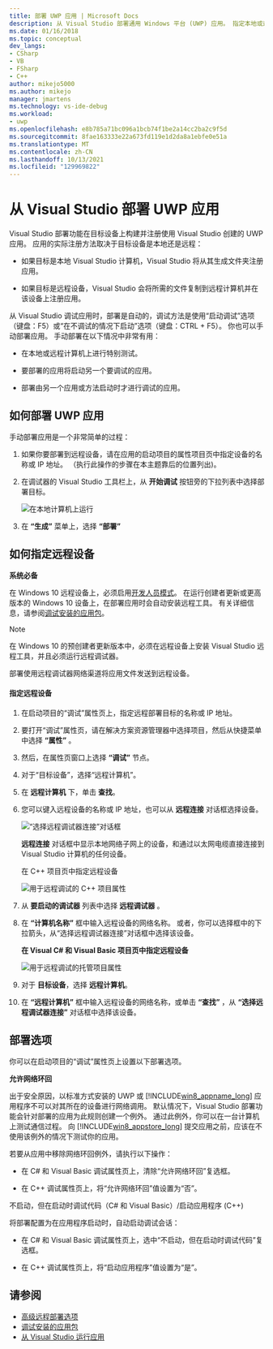 ```yaml
---
title: 部署 UWP 应用 | Microsoft Docs
description: 从 Visual Studio 部署通用 Windows 平台 (UWP) 应用。 指定本地或远程目标设备以进行部署。 了解部署选项。
ms.date: 01/16/2018
ms.topic: conceptual
dev_langs:
- CSharp
- VB
- FSharp
- C++
author: mikejo5000
ms.author: mikejo
manager: jmartens
ms.technology: vs-ide-debug
ms.workload:
- uwp
ms.openlocfilehash: e8b785a71bc096a1bcb74f1be2a14cc2ba2c9f5d
ms.sourcegitcommit: 8fae163333e22a673fd119e1d2da8a1ebfe0e51a
ms.translationtype: MT
ms.contentlocale: zh-CN
ms.lasthandoff: 10/13/2021
ms.locfileid: "129969822"
---
```

# <a name="deploy-uwp-apps-from-visual-studio"></a>从 Visual Studio 部署 UWP 应用

Visual Studio 部署功能在目标设备上构建并注册使用 Visual Studio 创建的 UWP 应用。 应用的实际注册方法取决于目标设备是本地还是远程：

- 如果目标是本地 Visual Studio 计算机，Visual Studio 将从其生成文件夹注册应用。

- 如果目标是远程设备，Visual Studio 会将所需的文件复制到远程计算机并在该设备上注册应用。

从 Visual Studio 调试应用时，部署是自动的，调试方法是使用“启动调试”选项（键盘：F5）或“在不调试的情况下启动”选项（键盘：CTRL + F5）。 你也可以手动部署应用。 手动部署在以下情况中非常有用：

- 在本地或远程计算机上进行特别测试。

- 要部署的应用将启动另一个要调试的应用。

- 部署由另一个应用或方法启动时才进行调试的应用。

## <a name="how-to-deploy-a-uwp-app"></a><a name="BKMK_How_to_deploy_a_Windows_Store_app"></a> 如何部署 UWP 应用
 手动部署应用是一个非常简单的过程：

1. 如果你要部署到远程设备，请在应用的启动项目的属性项目页中指定设备的名称或 IP 地址。 （执行此操作的步骤在本主题靠后的位置列出)。

2. 在调试器的 Visual Studio 工具栏上，从 **开始调试** 按钮旁的下拉列表中选择部署目标。

     ![在本地计算机上运行](../debugger/media/vsrun_f5_local.png "VSRUN_F5_Local")

3. 在 **“生成”** 菜单上，选择 **“部署”**

## <a name="how-to-specify-a-remote-device"></a><a name="BKMK_How_to_specify_a_remote_device"></a> 如何指定远程设备

**系统必备**

在 Windows 10 远程设备上，必须启用[开发人员模式](/windows/uwp/get-started/enable-your-device-for-development)。 在运行创建者更新或更高版本的 Windows 10 设备上，在部署应用时会自动安装远程工具。 有关详细信息，请参阅[调试安装的应用包](../debugger/debug-installed-app-package.md)。

> [!NOTE]
> 在 Windows 10 的预创建者更新版本中，必须在远程设备上安装 Visual Studio 远程工具，并且必须运行远程调试器。

部署使用远程调试器网络渠道将应用文件发送到远程设备。

#### <a name="to-specify-a-remote-device"></a>指定远程设备

1. 在启动项目的“调试”属性页上，指定远程部署目标的名称或 IP 地址。

2. 要打开“调试”属性页，请在解决方案资源管理器中选择项目，然后从快捷菜单中选择 **“属性”** 。

3. 然后，在属性页窗口上选择 **“调试”** 节点。

4. 对于“目标设备”，选择“远程计算机”。

5. 在 **远程计算机** 下，单击 **查找**。

6. 您可以键入远程设备的名称或 IP 地址，也可以从 **远程连接** 对话框选择设备。

    ![“选择远程调试器连接”对话框](../debugger/media/vsrun_selectremotedebuggerdlg.png "VSRUN_SelectRemoteDebuggerDlg")

    **远程连接** 对话框中显示本地网络子网上的设备，和通过以太网电缆直接连接到 Visual Studio 计算机的任何设备。

   在 C++ 项目页中指定远程设备

   ![用于远程调试的 C++ 项目属性](../debugger/media/vsrun_cpp_projprop_remote.png "VSRUN_CPP_ProjProp_Remote")

7. 从 **要启动的调试器** 列表中选择 **远程调试器** 。

8. 在 **“计算机名称”** 框中输入远程设备的网络名称。 或者，你可以选择框中的下拉箭头，从“选择远程调试器连接”对话框中选择该设备。

   **在 Visual C# 和 Visual Basic 项目页中指定远程设备**

   ![用于远程调试的托管项目属性](../debugger/media/vsrun_managed_projprop_remote.png "VSRUN_Managed_ProjProp_Remote")

9. 对于 **目标设备**，选择 **远程计算机**。

10. 在 **“远程计算机”** 框中输入远程设备的网络名称，或单击 **“查找”** ，从 **“选择远程调试器连接”** 对话框中选择该设备。

## <a name="deployment-options"></a><a name="BKMK_Deployment_options"></a> 部署选项

你可以在启动项目的“调试”属性页上设置以下部署选项。

**允许网络环回**

出于安全原因，以标准方式安装的 UWP 或 [!INCLUDE[win8_appname_long](../debugger/includes/win8_appname_long_md.md)] 应用程序不可以对其所在的设备进行网络调用。 默认情况下，Visual Studio 部署功能会针对部署的应用为此规则创建一个例外。 通过此例外，你可以在一台计算机上测试通信过程。 向 [!INCLUDE[win8_appstore_long](../debugger/includes/win8_appstore_long_md.md)] 提交应用之前，应该在不使用该例外的情况下测试你的应用。

若要从应用中移除网络环回例外，请执行以下操作：

- 在 C# 和 Visual Basic 调试属性页上，清除“允许网络环回”复选框。

- 在 C++ 调试属性页上，将“允许网络环回”值设置为“否”。

不启动，但在启动时调试代码（C# 和 Visual Basic）/启动应用程序 (C++)

将部署配置为在应用程序启动时，自动启动调试会话：

- 在 C# 和 Visual Basic 调试属性页上，选中“不启动，但在启动时调试代码”复选框。

- 在 C++ 调试属性页上，将“启动应用程序”值设置为“是”。

## <a name="see-also"></a>请参阅

- [高级远程部署选项](/windows/uwp/debug-test-perf/deploying-and-debugging-uwp-apps#advanced-remote-deployment-options)
- [调试安装的应用包](../debugger/debug-installed-app-package.md)
- [从 Visual Studio 运行应用](debugging-windows-store-and-windows-universal-apps.md)

